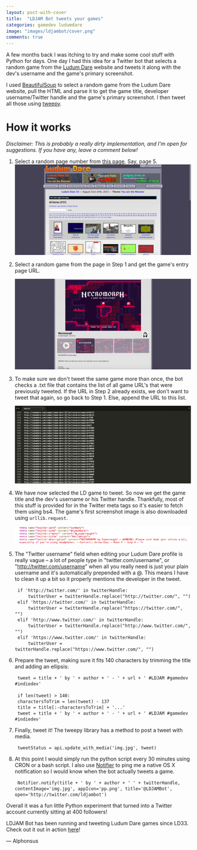 ```yaml
---
layout: post-with-cover
title:  "LDJAM Bot tweets your games"
categories: gamedev ludumdare
image: "images/ldjambot/cover.png"
comments: true
---
```


A few months back I was itching to try and make some cool stuff with Python for days. One day I had this idea for a Twitter bot that selects a random game from the <a href="http://ludumdare.com/compo">Ludum Dare</a> website and tweets it along with the dev's username and the game's primary screenshot.

I used [BeautifulSoup](http://www.crummy.com/software/BeautifulSoup/bs4/doc/) to select a random game from the Ludum Dare website, pull the HTML and parse it to get the game title, developer username/Twitter handle and the game's primary screenshot. I then tweet all those using [tweepy](http://www.tweepy.org).

# How it works

_Disclaimer: This is probably a really dirty implementation, and I'm open for suggestions. If you have any, leave a comment below!_


1. Select a random page number from [this page](http://ludumdare.com/compo/ludum-dare-33/?action=preview). Say, page 5.
	![](/images/ldjambot/1.png)


1. Select a random game from the page in Step 1 and get the game's entry page URL.
	
	![](/images/ldjambot/2.png)

1. To make sure we don't tweet the same game more than once, the bot checks a .txt file that contains the list of all game URL's that were previously tweeted. If the URL in Step 2 already exists, we don't want to tweet that again, so go back to Step 1. Else, append the URL to this list.
	
	![](/images/ldjambot/3.png)

1. We have now selected the LD game to tweet. So now we get the game title and the dev's username or his Twitter handle. Thankfully, most of this stuff is provided for in the Twitter meta tags so it's easier to fetch them using bs4. The game's first screenshot image is also downloaded using `urllib.request`.

	![](/images/ldjambot/meta.png)

1. The "Twitter username" field when editing your Ludum Dare profile is really vague – a lot of people type in "twitter.com/username", or "http://twitter.com/username" when all you really need is just your plain username and it's automatically prepended with a @. This means I have to clean it up a bit so it properly mentions the developer in the tweet.

		if 'http://twitter.com/' in twitterHandle:
		    twitterUser = twitterHandle.replace("http://twitter.com/", "")
		elif 'https://twitter.com/' in twitterHandle:
		    twitterUser = twitterHandle.replace("https://twitter.com/", "")
		elif 'http://www.twitter.com/' in twitterHandle:
		    twitterUser = twitterHandle.replace("http://www.twitter.com/", "")
		elif 'https://www.twitter.com/' in twitterHandle:
		    twitterUser = twitterHandle.replace("https://www.twitter.com/", "")

1. Prepare the tweet, making sure it fits 140 characters by trimming the title and adding an ellipsis:

		tweet = title + ' by ' + author + ' - ' + url + ' #LDJAM #gamedev #indiedev' 

		if len(tweet) > 140:
		charactersToTrim = len(tweet) - 137
		title = title[:-charactersToTrim] + '...'
		tweet = title + ' by ' + author + ' - ' + url + ' #LDJAM #gamedev #indiedev' 

1. Finally, tweet it! The tweepy library has a method to post a tweet with media.

		tweetStatus = api.update_with_media('img.jpg', tweet)

1. At this point I would simply run the python script every 30 minutes using CRON or a bash script. I also use [Notifier](https://pypi.python.org/pypi/pync) to ping me a native OS X notification so I would know when the bot actually tweets a game.

		Notifier.notify(title + ' by ' + author + ' ' + twitterHandle, contentImage='img.jpg', appIcon='pp.png', title='@LDJAMBot', open='http://twitter.com/ldjambot')

Overall it was a fun little Python experiment that turned into a Twitter account currently sitting at 400 followers!

LDJAM Bot has been running and tweeting Ludum Dare games since LD33. Check out it out in action [here](http://twitter.com/ldjambot)!

— Alphonsus